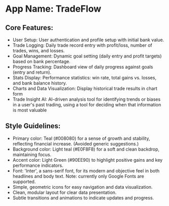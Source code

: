 # **App Name**: TradeFlow

## Core Features:

- User Setup: User authentication and profile setup with initial bank value.
- Trade Logging: Daily trade record entry with profit/loss, number of trades, wins, and losses.
- Goal Management: Dynamic goal setting (daily entry and profit targets) based on bank percentage.
- Progress Tracking: Dashboard view of daily progress against goals (entry and return).
- Stats Display: Performance statistics: win rate, total gains vs. losses, and bank balance history.
- Charts and Data Visualization: Display historical trade results in chart form
- Trade Insight AI: AI-driven analysis tool for identifying trends or biases in a user's past trading, using a tool for deciding when that information is most valuable

## Style Guidelines:

- Primary color: Teal (#008080) for a sense of growth and stability, reflecting financial increase. (Avoided generic suggestions.)
- Background color: Light teal (#E0F8F8) for a soft and clean backdrop, maintaining focus.
- Accent color: Light Green (#90EE90) to highlight positive gains and key performance indicators.
- Font: 'Inter', a sans-serif font, for its modern and objective feel in both headlines and body text. Note: currently only Google Fonts are supported.
- Simple, geometric icons for easy navigation and data visualization.
- Clean, modular layout for clear data presentation.
- Subtle transitions and animations to indicate updates and progress.